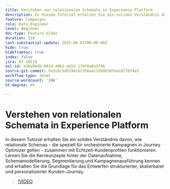 ```yaml
---
title: Verstehen von relationalen Schemata in Experience Platform
description: In diesem Tutorial erhalten Sie ein solides Verständnis davon, wie relationale Schemas - die speziell für orchestrierte Kampagnen in Journey Optimizer gelten - zusammen mit Echtzeit-Kundenprofilen funktionieren. Lernen Sie die Kernkonzepte hinter der Datenaufnahme, Schemamodellierung, Segmentierung und Kampagnenausführung kennen und erhalten Sie die Grundlage für das Entwerfen strukturierter, skalierbarer und personalisierter Kunden-Journey.
feature: Campaigns
role: Data Engineer
level: Beginner
doc-type: Feature Video
duration: 528
last-substantial-update: 2025-08-01T00:00:00Z
hide: true
hidefromtoc: true
index: false
jira: KT-18519
exl-id: a58a964b-0414-4061-ab5d-170f8a0a1f46
source-git-commit: 5e3cbc5d8294c02356ea135b9b3dfeac077874e5
workflow-type: tm+mt
source-wordcount: '106'
ht-degree: 0%

---
```


# Verstehen von relationalen Schemata in Experience Platform

In diesem Tutorial erhalten Sie ein solides Verständnis davon, wie relationale Schemas - die speziell für orchestrierte Kampagnen in Journey Optimizer gelten - zusammen mit Echtzeit-Kundenprofilen funktionieren. Lernen Sie die Kernkonzepte hinter der Datenaufnahme, Schemamodellierung, Segmentierung und Kampagnenausführung kennen und erhalten Sie die Grundlage für das Entwerfen strukturierter, skalierbarer und personalisierter Kunden-Journey.

>[!VIDEO](https://video.tv.adobe.com/v/3470223/?learn=on&enablevpops&captions=ger)
